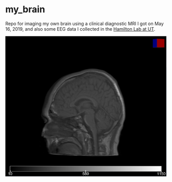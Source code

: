 # my_brain
Repo for imaging my own brain using a clinical diagnostic MRI I got on May 16, 2019, and also some EEG data I collected in the [Hamilton Lab at UT](https://csd.utexas.edu/research/hamilton-lab).

![Sag midsection screenshot of my brain acquired via MRIcroGL](https://github.com/grtkrtf/my_brain/blob/master/mri/screenshots/mricrogl_sag_mid.jpg)
